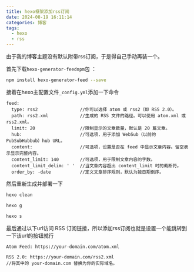 ```yaml
---
title: hexo框架添加rss订阅
date: 2024-08-19 16:11:14
categories: 博客
tags:
  - hexo
  - rss
---
```



由于我的博客主题没有默认附带rss订阅，于是得自己手动再装一个。

首先下载`hexo-generator-feednpm`包 ：
``` bash
npm install hexo-generator-feed --save
```

接着在hexo主配置文件`_config.yml`添加一下命令
``` vim
feed:
  type: rss2                //你可以选择 atom 或 rss2（即 RSS 2.0）。
  path: rss2.xml            //生成的 RSS 文件的路径。可以使用 atom.xml 或 rss2.xml。
  limit: 20                 //限制显示的文章数量，默认是 20 篇文章。
  hub:                      //可选项，用于添加 WebSub（以前的 PubSubHubbub）hub URL。
  content:                  //可选项，设置是否在 feed 中显示文章内容。留空表示显示完整内容。
  content_limit: 140        //可选项，用于限制文章内容的字数。
  content_limit_delim: ' '  //当文章内容超出 content_limit 时的截断符。
  order_by: -date           //定义文章排序规则，默认为按日期倒序。
```

然后重新生成并部署一下
```bash
hexo clean

hexo g

hexo s
```

最后通过以下url访问 RSS 订阅链接，所以添加rss订阅也就是设置一个能跳转到一下该url的按钮就行
```
Atom Feed: https://your-domain.com/atom.xml

RSS 2.0: https://your-domain.com/rss2.xml
//将其中的 your-domain.com 替换为你的实际域名。
```